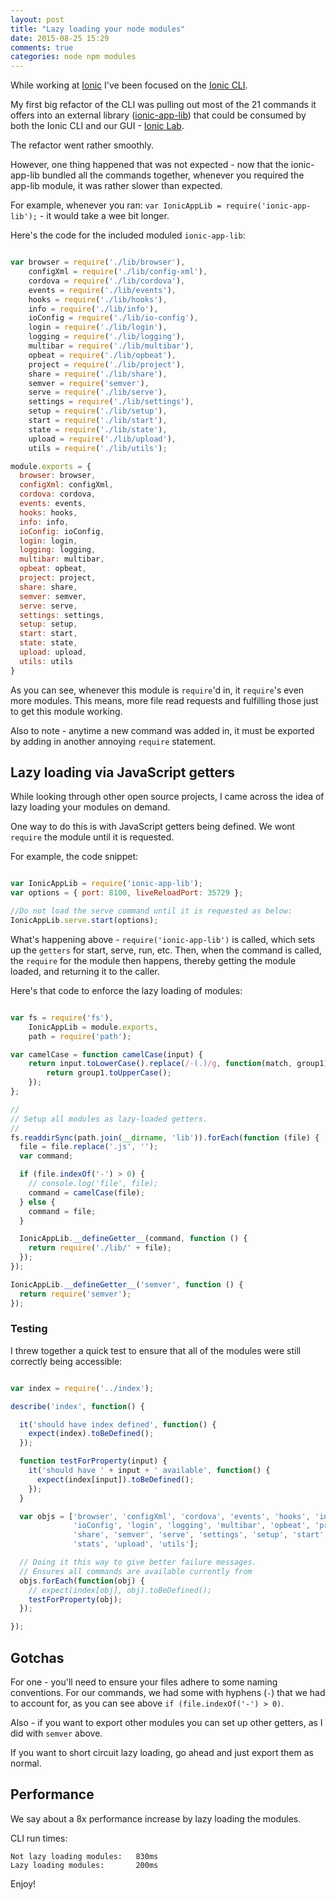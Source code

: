 ```yaml
---
layout: post
title: "Lazy loading your node modules"
date: 2015-08-25 15:29
comments: true
categories: node npm modules
---
```


While working at [Ionic](http://ionicframework.com) I've been focused on the [Ionic CLI](http://npmjs.org/package/ionic). 

My first big refactor of the CLI was pulling out most of the 21 commands it offers into an external library ([ionic-app-lib](http://github.com/driftyco/ionic-app-lib)) that could be consumed by both the Ionic CLI and our GUI - [Ionic Lab](http://lab.ionic.io).

The refactor went rather smoothly. 

However, one thing happened that was not expected - now that the ionic-app-lib bundled all the commands together, whenever you required the app-lib module, it was rather slower than expected.

For example, whenever you ran: `var IonicAppLib = require('ionic-app-lib');` - it would take a wee bit longer.

Here's the code for the included moduled `ionic-app-lib`:

``` js

var browser = require('./lib/browser'),
    configXml = require('./lib/config-xml'),
    cordova = require('./lib/cordova'),
    events = require('./lib/events'),
    hooks = require('./lib/hooks'),
    info = require('./lib/info'),
    ioConfig = require('./lib/io-config'),
    login = require('./lib/login'),
    logging = require('./lib/logging'),
    multibar = require('./lib/multibar'),
    opbeat = require('./lib/opbeat'),
    project = require('./lib/project'),
    share = require('./lib/share'),
    semver = require('semver'),
    serve = require('./lib/serve'),
    settings = require('./lib/settings'),
    setup = require('./lib/setup'),
    start = require('./lib/start'),
    state = require('./lib/state'),
    upload = require('./lib/upload'),
    utils = require('./lib/utils');

module.exports = {
  browser: browser,
  configXml: configXml,
  cordova: cordova,
  events: events,
  hooks: hooks,
  info: info,
  ioConfig: ioConfig,
  login: login,
  logging: logging,
  multibar: multibar,
  opbeat: opbeat,
  project: project,
  share: share,
  semver: semver,
  serve: serve,
  settings: settings,
  setup: setup,
  start: start,
  state: state,
  upload: upload,
  utils: utils
}

```

As you can see, whenever this module is `require`'d in, it `require`'s even more modules. This means, more file read requests and fulfilling those just to get this module working.


Also to note - anytime a new command was added in, it must be exported by adding in another annoying `require` statement.

## Lazy loading via JavaScript getters

While looking through other open source projects, I came across the idea of lazy loading your modules on demand.

One way to do this is with JavaScript getters being defined. We wont `require` the module until it is requested.

For example, the code snippet:

``` js

var IonicAppLib = require('ionic-app-lib');
var options = { port: 8100, liveReloadPort: 35729 };

//Do not load the serve command until it is requested as below:
IonicAppLib.serve.start(options);

```

What's happening above - `require('ionic-app-lib')` is called, which sets up the `getters` for start, serve, run, etc. Then, when the command is called, the `require` for the module then happens, thereby getting the module loaded, and returning it to the caller.

Here's that code to enforce the lazy loading of modules:

``` js

var fs = require('fs'),
    IonicAppLib = module.exports,
    path = require('path');

var camelCase = function camelCase(input) { 
    return input.toLowerCase().replace(/-(.)/g, function(match, group1) {
        return group1.toUpperCase();
    });
};

//
// Setup all modules as lazy-loaded getters.
//
fs.readdirSync(path.join(__dirname, 'lib')).forEach(function (file) {
  file = file.replace('.js', '');
  var command;

  if (file.indexOf('-') > 0) {
    // console.log('file', file);
    command = camelCase(file);
  } else {
    command = file;
  }

  IonicAppLib.__defineGetter__(command, function () {
    return require('./lib/' + file);
  });
});

IonicAppLib.__defineGetter__('semver', function () {
  return require('semver');
});

```


### Testing

I threw together a quick test to ensure that all of the modules were still correctly being accessible:

``` js

var index = require('../index');

describe('index', function() {

  it('should have index defined', function() {
    expect(index).toBeDefined();
  });

  function testForProperty(input) {
    it('should have ' + input + ' available', function() {
      expect(index[input]).toBeDefined();
    });
  }

  var objs = ['browser', 'configXml', 'cordova', 'events', 'hooks', 'info', 
              'ioConfig', 'login', 'logging', 'multibar', 'opbeat', 'project', 
              'share', 'semver', 'serve', 'settings', 'setup', 'start', 'state', 
              'stats', 'upload', 'utils'];

  // Doing it this way to give better failure messages. 
  // Ensures all commands are available currently from
  objs.forEach(function(obj) {
    // expect(index[obj], obj).toBeDefined();
    testForProperty(obj);
  });

});
```

## Gotchas

For one - you'll need to ensure your files adhere to some naming conventions. For our commands, we had some with hyphens (`-`) that we had to account for, as you can see above `if (file.indexOf('-') > 0)`.

Also - if you want to export other modules you can set up other getters, as I did with `semver` above. 

If you want to short circuit lazy loading, go ahead and just export them as normal.

## Performance

We say about a 8x performance increase by lazy loading the modules. 

CLI run times:
```
Not lazy loading modules:   830ms
Lazy loading modules:       200ms
``` 

Enjoy!
